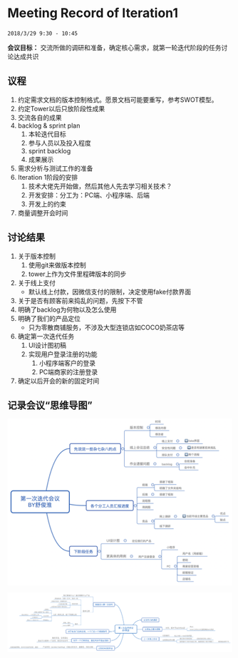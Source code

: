 # Meeting Record of Iteration1

`2018/3/29 9:30 - 10:45`

**会议目标：**
交流所做的调研和准备，确定核心需求，就第一轮迭代阶段的任务讨论达成共识

## 议程

1. 约定需求文档的版本控制格式。愿景文档可能要重写，参考SWOT模型。
2. 约定Tower以后只放阶段性成果
3. 交流各自的成果
4. backlog & sprint plan
   1. 本轮迭代目标
   2. 参与人员以及投入程度
   3. sprint backlog
   4. 成果展示
5. 需求分析与测试工作的准备
6. Iteration 1阶段的安排
   1. 技术大佬先开始做，然后其他人先去学习相关技术？
   2. 开发安排：分工为：PC端、小程序端、后端
   3. 开发上的约束
7. 商量调整开会时间



## 讨论结果

1. 关于版本控制
   1. 使用git来做版本控制
   2. tower上作为文件里程碑版本的同步
2. 关于线上支付
   - 默认线上付款，因微信支付的限制，决定使用fake付款界面
3. 关于是否有顾客前来捣乱的问题，先按下不管
4. 明确了backlog为何物以及怎么使用
5. 明确了我们的产品定位
   - 只为零散商铺服务，不涉及大型连锁店如COCO奶茶店等
6. 确定第一次迭代任务
   1. UI设计图初稿
   2. 实现用户登录注册的功能
      1. 小程序端客户的登录
      2. PC端商家的注册登录
7. 确定以后开会的新的固定时间



## 记录会议“思维导图”

![第一次迭代会议by舒俊淮](../img/第一次迭代会议by舒俊淮.png)

![第一次迭代会议by朱楚](../img/第一次迭代会议by朱楚.png)